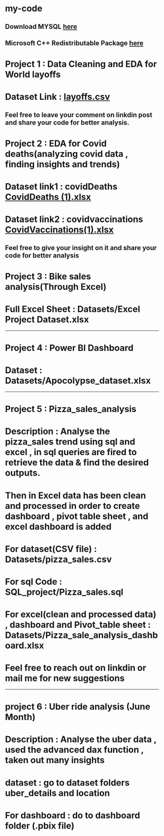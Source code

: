 # my-code
## Download MYSQL [here](https://dev.mysql.com/downloads/installer/)
## Microsoft C++ Redistributable Package [here](https://www.techspot.com/downloads/6776-visual-c-redistributable-package.html#google_vignette)
# Project 1 : Data Cleaning and EDA for World layoffs
# Dataset Link : [layoffs.csv](https://github.com/user-attachments/files/19112221/layoffs.csv)
Feel free to leave your comment on linkdin post and share your code for better analysis.
-------------------------------------------------------------------------------------------------------------------------------------------------------------------------------
# Project 2 : EDA for Covid deaths(analyzing covid data , finding insights and trends)
# Dataset link1 : covidDeaths [CovidDeaths (1).xlsx](https://github.com/user-attachments/files/19148332/CovidDeaths.1.xlsx)
# Dataset link2 : covidvaccinations [CovidVaccinations(1).xlsx](https://github.com/user-attachments/files/19148334/CovidVaccinations.1.xlsx)
Feel free to give your insight on it and share your code for better analysis
--------------------------------------------------------------------------------------------------------------------------------------------------------------------------------
# Project 3 : Bike sales analysis(Through Excel)
# Full Excel Sheet : Datasets/Excel Project Dataset.xlsx
--------------------------------------------------------------------------------------------------------------------------------------------------------------------------------
# Project 4 : Power BI Dashboard
# Dataset : Datasets/Apocolypse_dataset.xlsx
-------------------------------------------------------------------------------------------------------------------------------------------------------------------------------
# Project 5 : Pizza_sales_analysis
# Description : Analyse the pizza_sales trend using sql and excel , in sql queries are fired to retrieve the data & find the desired outputs.
# Then in Excel data has been clean and processed in order to create dashboard , pivot table sheet , and excel dashboard is added
# For dataset(CSV file) : Datasets/pizza_sales.csv
# For sql Code : SQL_project/Pizza_sales.sql
# For excel(clean and processed data) ,  dashboard and Pivot_table sheet : Datasets/Pizza_sale_analysis_dashboard.xlsx
# Feel free to reach out on linkdin or mail me for new suggestions
--------------------------------------------------------------------------------------------------------------------------------------------------------------------------------
# project 6 : Uber ride analysis (June Month)
# Description : Analyse the uber data , used the advanced dax function , taken out many insights
# dataset : go to dataset folders uber_details and location
# For dashboard : do to dashboard folder (.pbix file)

